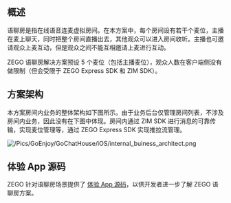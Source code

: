 ## 概述

语聊房是指在线语音连麦虚拟房间。在本方案中，每个房间设有若干个麦位，主播在麦上聊天，同时把整个房间直播出去，其他观众可以进入房间收听。主播也可邀请观众上麦互动，但是观众之间不能互相邀请上麦进行互动。

ZEGO 语聊房解决方案预设 5 个麦位（包括主播麦位），观众人数在客户端侧没有做限制（但会受限于 ZEGO Express SDK 和 ZIM SDK）。

## 方案架构

本方案房间内业务的整体架构如下图所示。由于业务后台仅管理房间列表，不涉及房间内业务，因此没有在下图中体现。房间内通过 ZIM SDK 进行消息的可靠传输，实现麦位管理等，通过 ZEGO Express SDK 实现推拉流管理。   

![/Pics/GoEnjoy/GoChatHouse/iOS/internal_buiness_architect.png](https://doc-media.zego.im/sdk-doc/Pics/GoEnjoy/GoChatHouse/iOS/internal_buiness_architect.png)

## 体验 App 源码

ZEGO 针对语聊房场景提供了 [体验 App 源码](!ChatHouse-DownloadDemo)，以供开发者进一步了解 ZEGO 语聊房方案。
